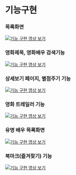 # 기능구현

### 목록화면

[![기능 구현 영상 보기](https://img.youtube.com/vi/3qjucW8XmeA/0.jpg)](https://youtube.com/shorts/ca0IPO473ZU?feature=share)



### 영화제목, 영화배우 검색기능
[![기능 구현 영상 보기](https://img.youtube.com/vi/3qjucW8XmeA/0.jpg)](https://youtube.com/shorts/2qNfVoXGcWo?feature=share)


### 상세보기 페이지, 별점주기 기능
[![기능 구현 영상 보기](https://img.youtube.com/vi/3qjucW8XmeA/0.jpg)](https://youtube.com/shorts/3qjucW8XmeA)



### 영화 트레일러 기능
[![기능 구현 영상 보기](https://img.youtube.com/vi/3qjucW8XmeA/0.jpg)](https://youtube.com/shorts/ewkBLz7M0Cc?feature=share)



### 유명 배우 목록화면
[![기능 구현 영상 보기](https://img.youtube.com/vi/3qjucW8XmeA/0.jpg)](https://youtube.com/shorts/a8eYUV60mpM?feature=share)


### 북마크(즐겨찾기) 기능
[![기능 구현 영상 보기](https://img.youtube.com/vi/3qjucW8XmeA/0.jpg)](https://youtube.com/shorts/aKBYl4GhX-U?feature=share)
